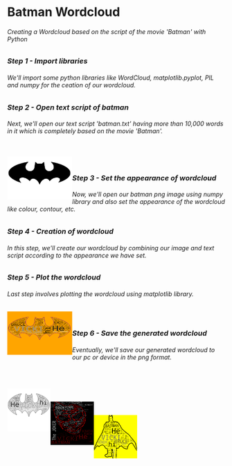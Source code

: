 # Batman Wordcloud
###### Creating a Wordcloud based on the script of the movie 'Batman' with Python

### _Step 1 - Import libraries_
###### We'll import some python libraries like WordCloud, matplotlib.pyplot, PIL and numpy for the ceation of our wordcloud.

### _Step 2 - Open text script of batman_
###### Next, we'll open our text script 'batman.txt' having more than 10,000 words in it which is completely based on the movie 'Batman'.  
<br/>
<img src="batman.png" align="left" height="100" width="150">  
<br/>

### _Step 3 - Set the appearance of wordcloud_
###### Now, we'll open our batman png image using numpy library and also set the appearance of the wordcloud like colour, contour, etc.

### _Step 4 - Creation of wordcloud_
###### In this step, we'll create our wordcloud by combining our image and text script according to the appearance we have set.  

### _Step 5 - Plot the wordcloud_
###### Last step involves plotting the wordcloud using matplotlib library.  
<img src="batman_color_wordcloud.png" align="left" height="100" width="150">  
<br/>

### _Step 6 - Save the generated wordcloud_
###### Eventually, we'll save our generated wordcloud to our pc or device in the png format.
<br/>  
<p align="left"><img src="batman_bnw_wordcloud.png" align="left" height="100" width="100">  
<br/>  
<p align="left"><img src="batman_joker_wordcloud.png" align="left" height="100" width="100">  
<br/>
<p align="left"><img src="batman_silhouette_wordcloud.png" align="left" height="100" width="100">  
<br/> 
